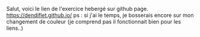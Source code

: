 
Salut, voici le lien de l'exercice hebergé sur github page.
https://dendiflet.github.io/
ps : si j'ai le temps, je bosserais encore sur mon changement de couleur (je comprend pas il fonctionnait bien pour les liens..)
